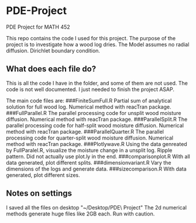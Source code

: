 # PDE-Project
PDE Project for MATH 452

This repo contains the code I used for this project. The purpose of the project is to investigate how a wood log dries.
The Model assumes no radial diffusion. Dirichlet boundary condition.

## What does each file do?
This is all the code I have in the folder, and some of them are not used. The code is not well documented. I just needed to finish the project ASAP.

The main code files are:
###FiniteSumFull.R
Partial sum of analytical solution for full wood log. Numerical method with reacTran package.
###FullParallel.R
The parallel processing code for unsplit wood moisture diffusion. Numerical method with reacTran package.
###ParallelSplit.R
The parallel processing code for half-split wood moisture diffusion. Numerical method with reacTran package.
###ParallelQuarter.R
The parallel processing code for quarter-split wood moisture diffusion. Numerical method with reacTran package.
###Plotlywave.R
Using the data genreated by FullParalel.R, visualize the moisture change in a unsplit log. Ripple pattern. Did not actually use plot.ly in the end.
###comparisonplot.R
With all data generated, plot different splits.
###dimensionvariant.R
Vary the dimensions of the logs and generate data.
###sizecomparison.R
With data generated, plot different sizes.

## Notes on settings
I saved all the files on desktop "~/Desktop/PDE\ Project"
The 2d numerical methods generate huge files like 2GB each. Run with caution.

